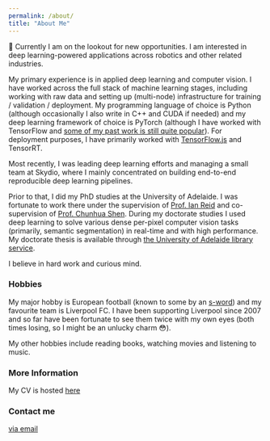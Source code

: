 ```yaml
---
permalink: /about/
title: "About Me"
---
```


:wave: Currently I am on the lookout for new opportunities. I am interested in deep learning-powered applications across robotics and other related industries.

My primary experience is in applied deep learning and computer vision. I have worked across the full stack of machine learning stages, including working with raw data and setting up (multi-node) infrastructure for training / validation / deployment. My programming language of choice is Python (although occasionally I also write in C++ and CUDA if needed) and my deep learning framework of choice is PyTorch (although I have worked with TensorFlow and [some of my past work is still quite popular](https://github.com/DrSleep/tensorflow-deeplab-resnet)). For deployment purposes, I have primarily worked with [TensorFlow.js](https://drsleep.github.io/tutorial/Tutorial-PyTorch-to-TensorFlow-JS/) and TensorRT.

Most recently, I was leading deep learning efforts and managing a small team at Skydio, where I mainly concentrated on building end-to-end reproducible deep learning pipelines.

Prior to that, I did my PhD studies at the University of Adelaide. I was fortunate to work there under the supervision of [Prof. Ian Reid](https://cs.adelaide.edu.au/~ianr/) and co-supervision of [Prof. Chunhua Shen](https://cshen.github.io). During my doctorate studies I used deep learning to solve various dense per-pixel computer vision tasks (primarily, semantic segmentation) in real-time and with high performance. My doctorate thesis is available through [the University of Adelaide library service](https://digital.library.adelaide.edu.au/dspace/handle/2440/129333).

I believe in hard work and curious mind.

### Hobbies

My major hobby is European football (known to some by an [s-word](https://youtu.be/S0XAgVlhAE4?t=20)) and my favourite team is Liverpool FC. I have been supporting Liverpool since 2007 and so far have been fortunate to see them twice with my own eyes (both times losing, so I might be an unlucky charm :flushed:).

My other hobbies include reading books, watching movies and listening to music.

### More Information

My CV is hosted [here](https://raw.githubusercontent.com/DrSleep/drsleep.github.io/master/files/cv2.pdf)

### Contact me

[via email](mailto:nekrasowladimir(at)gmail(dot)com)